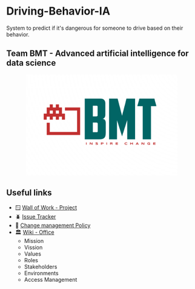 
# Driving-Behavior-IA
System to predict if it's dangerous for someone to drive based on their behavior.

## Team BMT - Advanced artificial intelligence for data science
<p align="center">
    <img src="https://github.com/NoMolestar/Driving-Behavior-IA/blob/main/.github/images/LogoBMT.PNG" alt="logo-bmt" width="400"/>
</p>

## Useful links
- 🪟 [Wall of Work - Project](https://github.com/users/NoMolestar/projects/1)
- 🪲 [Issue Tracker](https://github.com/NoMolestar/Driving-Behavior-IA/issues)
- 📑 [Change management Policy](.github/CONTRIBUTING.md)
- 🏛️ [Wiki - Office](https://github.com/NoMolestar/Driving-Behavior-IA/wiki)
    - Mission
    - Vission
    - Values
    - Roles
    - Stakeholders
    - Environments
    - Access Management
